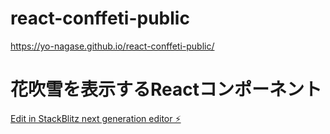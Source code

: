 # react-conffeti-public

https://yo-nagase.github.io/react-conffeti-public/


# 花吹雪を表示するReactコンポーネント

[Edit in StackBlitz next generation editor ⚡️](https://stackblitz.com/~/github.com/yo-nagase/react-conffeti-public)